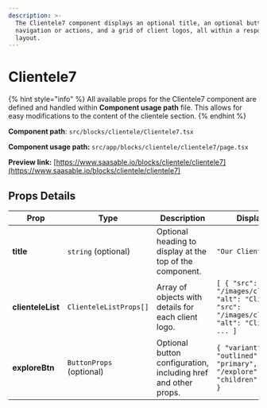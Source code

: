 ```yaml
---
description: >-
  The Clientele7 component displays an optional title, an optional button for
  navigation or actions, and a grid of client logos, all within a responsive
  layout.
---
```


# Clientele7

{% hint style="info" %}
All available props for the Clientele7 component are defined and handled within **Component usage path** file. This allows for easy modifications to the content of the clientele section.
{% endhint %}

**Component path**: `src/blocks/clientele/Clientele7.tsx`

**Component usage path:**  `src/app/blocks/clientele/clientele7/page.tsx`

**Preview link:** [https://www.saasable.io/blocks/clientele/clientele7](https://www.saasable.io/blocks/clientele/clientele7)

## Props Details

| Prop              | Type                     | Description                                                    | Displayed as                                                                                                        |
| ----------------- | ------------------------ | -------------------------------------------------------------- | ------------------------------------------------------------------------------------------------------------------- |
| **title**         | `string` (optional)      | Optional heading to display at the top of the component.       | `"Our Clients"`                                                                                                     |
| **clienteleList** | `ClienteleListProps[]`   | Array of objects with details for each client logo.            | `[ { "src": "/images/client1.png", "alt": "Client 1" }, { "src": "/images/client2.png", "alt": "Client 2" }, ... ]` |
| **exploreBtn**    | `ButtonProps` (optional) | Optional button configuration, including href and other props. | `{ "variant": "outlined", "color": "primary", "href": "/explore", "children": "Explore" }`                          |
